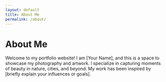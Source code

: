 ```yaml
---
layout: default
title: About Me
permalink: /about/
---
```


# About Me

Welcome to my portfolio website! I am [Your Name], and this is a space to showcase my photography and artwork. I specialize in capturing moments of beauty in nature, cities, and beyond. My work has been inspired by [briefly explain your influences or goals].
